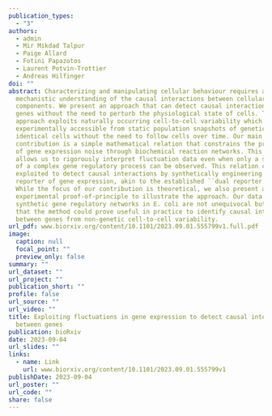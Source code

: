 ```yaml
---
publication_types:
  - "3"
authors:
  - admin
  - Mir Mikdad Talpur
  - Paige Allard
  - Fotini Papazotos
  - Laurent Potvin-Trottier
  - Andreas Hilfinger
doi: ""
abstract: Characterizing and manipulating cellular behaviour requires a
  mechanistic understanding of the causal interactions between cellular
  components. We present an approach that can detect causal interactions between
  genes without the need to perturb the physiological state of cells. This
  approach exploits naturally occurring cell-to-cell variability which is
  experimentally accessible from static population snapshots of genetically
  identical cells without the need to follow cells over time. Our main
  contribution is a simple mathematical relation that constrains the propagation
  of gene expression noise through biochemical reaction networks. This relation
  allows us to rigorously interpret fluctuation data even when only a small part
  of a complex gene regulatory process can be observed. This relation can be
  exploited to detect causal interactions by synthetically engineering a passive
  reporter of gene expression, akin to the established ``dual reporter assay".
  While the focus of our contribution is theoretical, we also present an
  experimental proof-of-principle to illustrate the approach. Our data from
  synthetic gene regulatory networks in E. coli are not unequivocal but suggest
  that the method could prove useful in practice to identify causal interactions
  between genes from non-genetic cell-to-cell variability.
url_pdf: www.biorxiv.org/content/10.1101/2023.09.01.555799v1.full.pdf
image:
  caption: null
  focal_point: ""
  preview_only: false
summary: ""
url_dataset: ""
url_project: ""
publication_short: ""
profile: false
url_source: ""
url_video: ""
title: Exploiting fluctuations in gene expression to detect causal interactions
  between genes
publication: bioRxiv
date: 2023-09-04
url_slides: ""
links:
  - name: Link
    url: www.biorxiv.org/content/10.1101/2023.09.01.555799v1
publishDate: 2023-09-04
url_poster: ""
url_code: ""
share: false
---
```

